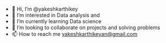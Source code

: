 - 👋 Hi, I’m @yakeshkarthikey
- 👀 I’m interested in Data analysis and 
- 🌱 I’m currently learning Data science
- 💞️ I’m looking to collaborate on projects and solving problems 
- 📫 How to reach me yakeshkarthikeyan@gmail.com

<!---
yakeshkarthikey/yakeshkarthikey is a ✨ special ✨ repository because its `README.md` (this file) appears on your GitHub profile.
You can click the Preview link to take a look at your changes.
--->
